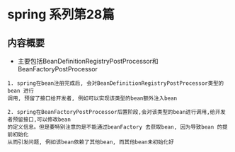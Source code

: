# spring 系列第28篇
## 内容概要
* 主要包括BeanDefinitionRegistryPostProcessor和BeanFactoryPostProcessor
```commandline
1. spring在bean注册完成后, 会对BeanDefinitionRegistryPostProcessor类型的bean 进行
调用, 预留了接口给开发者, 例如可以实现该类型的bean额外注入bean

2. spring在BeanFactoryPostProcessor后置阶段,会对该类型的bean进行调用,给开发者预留接口,可以修改bean
的定义信息。但是要特别注意的是不能通过beanFactory 去获取bean, 因为导致bean 的提前初始化
从而引发问题, 例如该bean依赖了其他bean, 而其他bean未初始化好
```